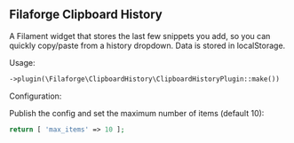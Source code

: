 ## Filaforge Clipboard History

A Filament widget that stores the last few snippets you add, so you can quickly copy/paste from a history dropdown. Data is stored in localStorage.

Usage:

```php
->plugin(\Filaforge\ClipboardHistory\ClipboardHistoryPlugin::make())
```

Configuration:

Publish the config and set the maximum number of items (default 10):

```php
return [ 'max_items' => 10 ];
```



